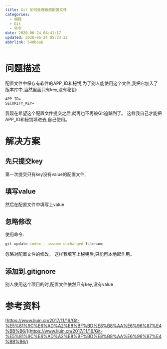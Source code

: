 ```yaml
---
title: Git 如何处理敏感配置文件
categories: 
  - 编程
  - Git
  - 命令
date: 2020-06-24 04:41:17
updated: 2020-06-24 05:24:22
abbrlink: 548b8a6
---
```

# 问题描述
配置文件中保存有软件的APP_ID和秘钥,为了别人能使用这个文件,我把它加入了版本库中,当然里面只有key,没有秘钥:
```
APP_ID=
SECURITY_KEY=
```
我现在希望这个配置文件提交之后,就再也不再被Git追踪到了。
这样我自己才能把APP_ID和秘钥填进去,自己使用。

# 解决方案
## 先只提交key
第一次提交只有key没有value的配置文件,
## 填写value
然后在配置文件中填写上value
## 忽略修改
使用命令:
```cmd
git update-index --assume-unchanged filename
```
忽略对配置文件的修改。
这样我填写上秘钥后,只能再本地起作用。
## 添加到.gitignore
别人使用这个项目的时,配置文件依然只有key,没有value
# 参考资料
[https://www.liuin.cn/2017/11/16/Git-%E5%81%9C%E6%AD%A2%E8%BF%BD%E8%B8%AA%E6%96%87%E4%BB%B6/](https://www.liuin.cn/2017/11/16/Git-%E5%81%9C%E6%AD%A2%E8%BF%BD%E8%B8%AA%E6%96%87%E4%BB%B6/)
